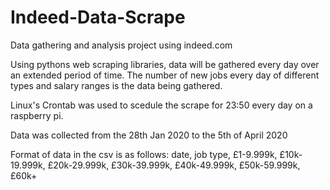 # Indeed-Data-Scrape
Data gathering and analysis project using indeed.com 

Using pythons web scraping libraries, data will be gathered every day over an extended period of time.
The number of new jobs every day of different types and salary ranges is the data being gathered.

Linux's Crontab was used to scedule the scrape for 23:50 every day on a raspberry pi.

Data was collected from the 28th Jan 2020 to the 5th of April 2020

Format of data in the csv is as follows:
  date, job type, £1-9.999k,  £10k-19.999k, £20k-29.999k, £30k-39.999k, £40k-49.999k, £50k-59.999k, £60k+
